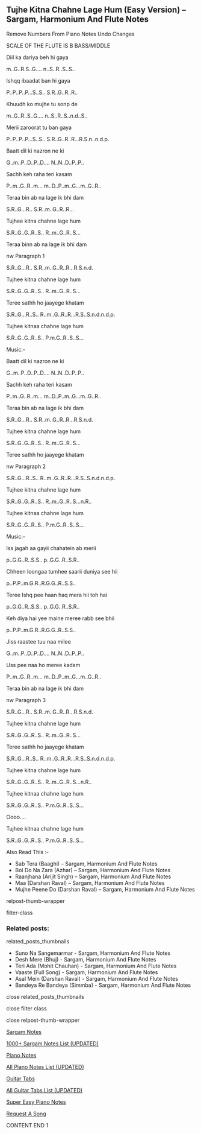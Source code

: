 
## Tujhe Kitna Chahne Lage Hum (Easy Version) – Sargam, Harmonium And Flute Notes

Remove Numbers From Piano Notes
Undo Changes

SCALE OF THE FLUTE IS B BASS/MIDDLE

Diil ka dariya beh hi gaya

m..G..R.S..G…. n..S..R..S..S..

Ishqq ibaadat ban hi gaya

P..P..P..P…S..S.. S.R..G..R..R..

Khuudh ko mujhe tu sonp de

m..G..R..S..G…. n..S..R..S..n.d..S..

Merii zaroorat tu ban gaya

P..P..P..P…S..S.. S.R..G..R..R…R.S.n..n.d.p.

Baatt dil ki nazron ne ki

G..m..P..D..P..D…. N..N..D..P..P..

Sachh keh raha teri kasam

P..m..G..R..m… m..D..P..m..G…m..G..R..

Teraa bin ab na lage ik bhi dam

S.R..G…R.. S.R..m..G..R..R…

Tujhee kitna chahne lage hum

S.R..G..G..R..S.. R..m..G..R..S…

Teraa binn ab na lage ik bhi dam

nw Paragraph 1

S.R..G…R.. S.R..m..G..R..R…R.S.n.d.

Tujhee kitna chahne lage hum

S.R..G..G..R..S.. R..m..G..R..S…

Teree sathh ho jaayege khatam

S.R..G…R..S.. R..m..G..R..R…R.S..S.n.d.n.d.p.

Tujhee kitnaa chahne lage hum

S.R..G..G..R..S.. P.m.G..R..S..S…

Music:-

Baatt dil ki nazron ne ki

G..m..P..D..P..D…. N..N..D..P..P..

Sachh keh raha teri kasam

P..m..G..R..m… m..D..P..m..G…m..G..R..

Teraa bin ab na lage ik bhi dam

S.R..G…R.. S.R..m..G..R..R…R.S.n.d.

Tujhee kitna chahne lage hum

S.R..G..G..R..S.. R..m..G..R..S…

Teree sathh ho jaayege khatam

nw Paragraph 2

S.R..G…R..S.. R..m..G..R..R…R.S..S.n.d.n.d.p.

Tujhee kitna chahne lage hum

S.R..G..G..R..S.. R..m..G..R..S…n.R..

Tujhee kitnaa chahne lage hum

S.R..G..G..R..S.. P.m.G..R..S..S…

Music:-

Iss jagah aa gayii chahatein ab merii

p..G.G..R..S.S.. p..G.G..R..S.R..

Chheen loongaa tumhee saarii duniya see hii

p..P.P..m.G.R..R.G.G..R..S.S..

Teree Ishq pee haan haq mera hii toh hai

p..G.G..R..S.S.. p..G.G..R..S.R..

Keh diya hai yee maine meree rabb see bhii

p..P.P..m.G.R..R.G.G..R..S.S..

Jiss raastee tuu naa milee

G..m..P..D..P..D…. N..N..D..P..P..

Uss pee naa ho meree kadam

P..m..G..R..m… m..D..P..m..G…m..G..R..

Teraa bin ab na lage ik bhi dam

nw Paragraph 3

S.R..G…R.. S.R..m..G..R..R…R.S.n.d.

Tujhee kitna chahne lage hum

S.R..G..G..R..S.. R..m..G..R..S…

Teree sathh ho jaayege khatam

S.R..G…R..S.. R..m..G..R..R…R.S..S.n.d.n.d.p.

Tujhee kitna chahne lage hum

S.R..G..G..R..S.. R..m..G..R..S…n.R..

Tujhee kitnaa chahne lage hum

S.R..G..G..R..S.. P.m.G..R..S..S…

Oooo….

Tujhee kitnaa chahne lage hum

S.R..G..G..R..S.. P.m.G..R..S..S…

Also Read This :-

* Sab Tera (Baaghi) – Sargam, Harmonium And Flute Notes
* Bol Do Na Zara (Azhar) – Sargam, Harmonium And Flute Notes
* Raanjhana (Arijit Singh) – Sargam, Harmonium And Flute Notes
* Maa (Darshan Raval) – Sargam, Harmonium And Flute Notes
* Mujhe Peene Do (Darshan Raval) – Sargam, Harmonium And Flute Notes

relpost-thumb-wrapper

filter-class

### Related posts:

related_posts_thumbnails

* Suno Na Sangemarmar - Sargam, Harmonium And Flute Notes
* Desh Mere (Bhuj) - Sargam, Harmonium And Flute Notes
* Teri Ada (Mohit Chauhan) - Sargam, Harmonium And Flute Notes
* Vaaste (Full Song) - Sargam, Harmonium And Flute Notes
* Asal Mein (Darshan Raval) - Sargam, Harmonium And Flute Notes
* Bandeya Re Bandeya (Simmba) - Sargam, Harmonium And Flute Notes

close related_posts_thumbnails

close filter class

close relpost-thumb-wrapper

[Sargam Notes](https://www.notationsworld.com/sargam-notes.html)

[1000+ Sargam Notes List (UPDATED)](https://www.notationsworld.com/all-songs-list-sargam-notes.html)

[Piano Notes](https://www.notationsworld.com/piano-notes.html)

[All Piano Notes List (UPDATED)](https://www.notationsworld.com/all-songs-list-piano-notes.html)

[Guitar Tabs](https://www.notationsworld.com/guitar-tabs.html)

[All Guitar Tabs List (UPDATED)](https://www.notationsworld.com/all-songs-list-guitar-tabs.html)

[Super Easy Piano Notes](https://studywall.in/)

[Request A Song](https://www.notationsworld.com/request-a-song.html)

CONTENT END 1

